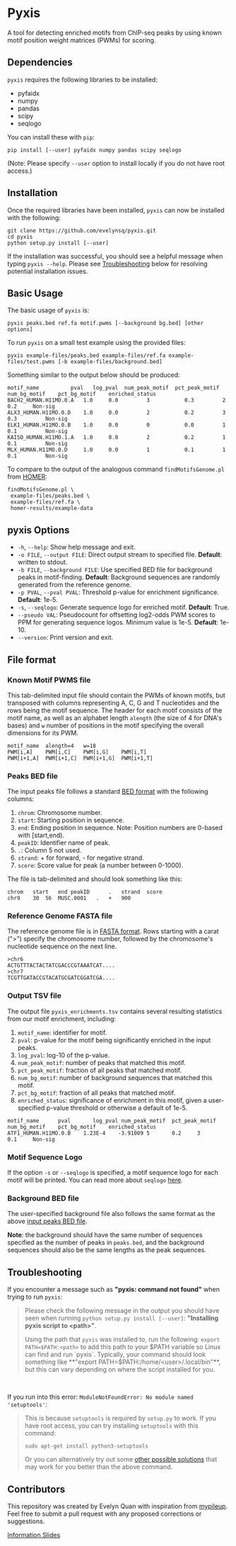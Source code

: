 # Pyxis
A tool for detecting enriched motifs from ChIP-seq peaks by using known motif position weight matrices (PWMs) for scoring.

## Dependencies
`pyxis` requires the following libraries to be installed:

- pyfaidx
- numpy
- pandas
- scipy
- seqlogo

You can install these with `pip`:
```
pip install [--user] pyfaidx numpy pandas scipy seqlogo
```
(Note: Please specify `--user` option to install locally if you do not have root access.)

## Installation
Once the required libraries have been installed, `pyxis` can now be installed with the following:
```
git clone https://github.com/evelynsq/pyxis.git
cd pyxis
python setup.py install [--user]
```
If the installation was successful, you should see a helpful message when typing `pyxis --help`. Please see [Troubleshooting](#troubleshooting) below for resolving potential installation issues.

## Basic Usage
The basic usage of `pyxis` is:
```
pyxis peaks.bed ref.fa motif.pwms [--background bg.bed] [other options]
```

To run `pyxis` on a small test example using the provided files:
```
pyxis example-files/peaks.bed example-files/ref.fa example-files/test.pwms [-b example-files/background.bed]
```
Something similar to the output below should be produced:
```
motif_name      	pval   log_pval  num_peak_motif  pct_peak_motif  num_bg_motif    pct_bg_motif    enriched_status
BACH2_HUMAN.H11MO.0.A   1.0     0.0     	3       	0.3     	2		0.2		Non-sig
ALX3_HUMAN.H11MO.0.D    1.0     0.0     	2       	0.2     	3       	0.3     	Non-sig
ELK1_HUMAN.H11MO.0.B    1.0     0.0     	0       	0.0     	1      		0.1     	Non-sig
KAISO_HUMAN.H11MO.1.A   1.0     0.0     	2       	0.2     	1       	0.1    		Non-sig
MLX_HUMAN.H11MO.0.D     1.0     0.0     	1       	0.1     	1       	0.1   		Non-sig
```
To compare to the output of the analogous command `findMotifsGenome.pl` from [HOMER](http://homer.ucsd.edu/homer/):
```
findMotifsGenome.pl \
 example-files/peaks.bed \
 example-files/ref.fa \
 homer-results/example-data
```

## pyxis Options
- `-h`, `--help`: Show help message and exit.
- `-o FILE`, `--output FILE`: Direct output stream to specified file. **Default**: written to stdout.
- `-b FILE`, `--background FILE`: Use specified BED file for background peaks in motif-finding. **Default**: Background sequences are randomly generated from the reference genome.
- `-p PVAL`, `--pval PVAL`: Threshold p-value for enrichment significance. **Default**: 1e-5.
- `-s`, `--seqlogo`: Generate sequence logo for enriched motif. **Default**: True.
- `--pseudo VAL`: Pseudocount for offsetting log2-odds PWM scores to PPM for generating sequence logos. Minimum value is 1e-5. **Default**: 1e-10.
- `--version`: Print version and exit.

## File format

### Known Motif PWMS file
This tab-delimited input file should contain the PWMs of known motifs, but transposed with columns representing A, C, G and T nucleotides and the rows being the motif sequence. The header for each motif consists of the motif name, as well as an alphabet length `alength` (the size of 4 for DNA's bases) and `w` number of positions in the motif specifying the overall dimensions for its PWM.

```
motif_name	alength=4	w=18
PWM[i,A]	PWM[i,C]	PWM[i,G]	PWM[i,T]
PWM[i+1,A]	PWM[i+1,C]	PWM[i+1,G]	PWM[i+1,T]
```

### Peaks BED file
The input peaks file follows a standard [BED format](https://genome.ucsc.edu/FAQ/FAQformat.html) with the following columns:
1. `chrom`: Chromosome number.
2. `start`: Starting position in sequence.
3. `end`: Ending position in sequence. Note: Position numbers are 0-based with [start,end).
4. `peakID`: Identifier name of peak.
5. `.`: Column 5 not used.
6. `strand`: + for forward, - for negative strand.
7. `score`: Score value for peak (a number between 0-1000).

The file is tab-delimited and should look something like this:
```
chrom	start	end	peakID		.	strand	score
chr9	30	56	MUSC.0001	.	+	900
```

### Reference Genome FASTA file
The reference genome file is in [FASTA format](https://www.ncbi.nlm.nih.gov/genbank/fastaformat/). Rows starting with a carat (">") 
specify the chromosome number, followed by the chromosome's nucleotide sequence on the next line.

```
>chr6
ACTGTTTACTACTATCGACCCGTAAATCAT....
>chr7
TCGTTGATACCGTACATGCGATCGGATCGA....
```

### Output TSV file
The output file `pyxis_enrichments.tsv` contains several resulting statistics from our motif enrichment, including:
1. `motif_name`: identifier for motif.
2. `pval`: p-value for the motif being significantly enriched in the input peaks.
3. `log_pval`: log-10 of the p-value.
4. `num_peak_motif`: number of peaks that matched this motif.
5. `pct_peak_motif`: fraction of all peaks that matched motif.
6. `num_bg_motif`: number of background sequences that matched this motif.
7. `pct_bg_motif`: fraction of all peaks that matched motif.
8. `enriched_status`: significance of enrichment in this motif, given a user-specified p-value threshold or otherwise a default of 1e-5. 
```
motif_name		pval	   log_pval	num_peak_motif	pct_peak_motif	num_bg_motif	pct_bg_motif	enriched_status
ATF1_HUMAN.H11MO.0.B	1.23E-4	   -3.91009	5		0.2		3		0.1		Non-sig             
```

### Motif Sequence Logo
If the option `-s` or `--seqlogo` is specified, a motif sequence logo for each motif will be printed. You can read more about `seqlogo` [here](https://pypi.org/project/seqlogo/).

### Background BED file
The user-specified background file also follows the same format as the above [input peaks BED file](#peaks-bed-file).

**Note**: the background should have the same number of sequences specified as the number of peaks in `peaks.bed`, and the background sequences should also be the same lengths as the peak sequences.

## Troubleshooting
If you encounter a message such as **"pyxis: command not found"** when trying to run `pyxis`:
> Please check the following message in the output you should have seen when running `python setup.py install [--user]`: **"Installing pyxis script to \<path>"**.
> 
> Using the path that `pyxis` was installed to, run the following: `export PATH=$PATH:<path>` to add this path to your $PATH variable so Linux can find and run `pyxis`.
> Typically, your command should look something like **"export PATH=$PATH:/home/\<user>/.local/bin"**, but this can vary depending on where the script installed for you.

<br>

If you run into this error: `ModuleNotFoundError: No module named 'setuptools'`:
> This is because `setuptools` is required by `setup.py` to work. If you have root access, you can try installing `setuptools` with this command:
> ```lang-js
> sudo apt-get install python3-setuptools
> ```
> Or you can alternatively try out some [other possible solutions](https://stackoverflow.com/questions/14426491/python-3-importerror-no-module-named-setuptools) that may work for you better than the above command.

## Contributors
This repository was created by Evelyn Quan with inspiration from [mypileup](https://github.com/gymreklab/cse185-demo-project).
Feel free to submit a pull request with any proposed corrections or suggestions.

[Information Slides](https://drive.google.com/file/d/1OvZBzAinWRq-vMSDn69V9erE_HqpGB8O/view?usp=sharing)

